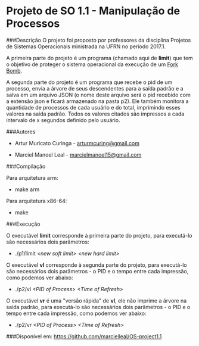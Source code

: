 # Projeto de SO 1.1 - Manipulação de Processos

###Descrição
O projeto foi proposto por professores da disciplina Projetos de Sistemas Operacionais ministrada na UFRN no período 2017.1.

A primeira parte do projeto é um programa (chamado aqui de **limit**) que tem o objetivo de proteger o sistema operacional da execução de um [Fork Bomb](https://en.wikipedia.org/wiki/Fork_bomb).

A segunda parte do projeto é um programa que recebe o pid de um processo, envia a árvore de seus descendentes para a saída padrão e a salva em um arquivo JSON (o nome deste arquivo será o pid recebido com a extensão json e ficará armazenado na pasta p2). Ele também monitora a quantidade de processos de cada usuário e do total, imprimindo esses valores na saída padrão. Todos os valores citados são impressos a cada intervalo de x segundos definido pelo usuário.

###Autores
* Artur Muricato Curinga - arturmcuring@gmail.com

* Marciel Manoel Leal - marcielmanoel15@gmail.com

###Compilação

Para arquitetura arm:
* make arm

Para arquitetura x86-64:
* make

###Execução

O executável **limit** corresponde à primeira parte do projeto, para executá-lo são necessários dois parâmetros:
* ./p1/limit *\<new soft limit>*  *\<new hard limit>*

O executável **vl** corresponde à segunda parte do projeto, para executá-lo são necessários dois parâmetros - o PID e o tempo entre cada impressão, como podemos ver abaixo:
* ./p2/vl *\<PID of Process>* *\<Time of Refresh>*

O executável **vr** é uma "versão rápida" de **vl**, ele não imprime a árvore na saída padrão, para executá-lo são necessários dois parâmetros - o PID e o tempo entre cada impressão, como podemos ver abaixo:
* ./p2/vr *\<PID of Process>* *\<Time of Refresh>*

###Disponível em: 
https://github.com/marcielleal/OS-project1.1

